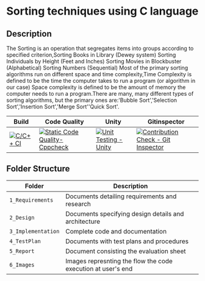 # Sorting techniques using C language

## Description
The Sorting is an operation that segregates items into groups according to specified criterion,Sorting Books in Library (Dewey system) Sorting Individuals by Height (Feet and Inches) Sorting Movies in Blockbuster (Alphabetical) Sorting Numbers (Sequential) Most of the primary sorting algorithms run on different space and time complexity,Time Complexity is defined to be the time the computer takes to run a program (or algorithm in our case) Space complexity is defined to be the amount of memory the computer needs to run a program.There are many, many different types of sorting algorithms, but the primary ones are:'Bubble Sort','Selection Sort','Insertion Sort','Merge Sort''Quick Sort'.

  
 


Build | Code Quality | Unity | Gitinspector
|---------|------------|-----------|----------
[![C/C++ CI](https://github.com/210904/Stepin_sorting-techniques-using-c/actions/workflows/c.yml/badge.svg)](https://github.com/210904/Stepin_sorting-techniques-using-c/actions/workflows/c.yml)|[![Static Code Quality- Cppcheck](https://github.com/210904/Stepin_sorting-techniques-using-c/actions/workflows/cppcheck.yml/badge.svg)](https://github.com/210904/Stepin_sorting-techniques-using-c/actions/workflows/cppcheck.yml)  | [![Unit Testing - Unity](https://github.com/210904/Stepin_sorting-techniques-using-c/actions/workflows/unity.yml/badge.svg)](https://github.com/210904/Stepin_sorting-techniques-using-c/actions/workflows/unity.yml)|[![Contribution Check - Git Inspector](https://github.com/210904/Stepin_sorting-techniques-using-c/actions/workflows/gitinspector.yml/badge.svg)](https://github.com/210904/Stepin_sorting-techniques-using-c/actions/workflows/gitinspector.yml)
## Folder Structure
Folder             | Description
-------------------| -----------------------------------------
`1_Requirements`   | Documents detailing requirements and research
`2_Design`         | Documents specifying design details and architecture
`3_Implementation` | Complete code and documentation
`4_TestPlan`       | Documents with test plans and procedures
`5_Report`         | Document consisting the evaluation sheet
`6_Images`         | Images represnting the flow the code execution at user's end
